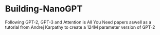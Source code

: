 # Building-NanoGPT
Following GPT-2, GPT-3 and Attention is All You Need papers aswell as a tutorial from Andrej Karpathy to create a 124M parameter version of GPT-2
